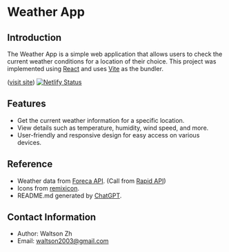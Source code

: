 # Weather App

## Introduction

The Weather App is a simple web application that allows users to check the current weather conditions for a location of their choice. This project was implemented using [React](https://react.dev) and uses [Vite](https://vitejs.dev) as the bundler.

([visit site](https://wzh-weather.netlify.app)) [![Netlify Status](https://api.netlify.com/api/v1/badges/d212dac3-4374-4507-bb82-d963c140e79a/deploy-status)](https://app.netlify.com/sites/wzh-weather/deploys)

## Features

- Get the current weather information for a specific location.
- View details such as temperature, humidity, wind speed, and more.
- User-friendly and responsive design for easy access on various devices.

## Reference

- Weather data from [Foreca API]([https://example.com/weather-api](https://developer.foreca.com/)). (Call from [Rapid API](https://rapidapi.com/hub))
- Icons from [remixicon](https://remixicon.com).
- README.md generated by [ChatGPT](https://openai.chat.com).

## Contact Information

- Author: Waltson Zh
- Email: [waltson2003@gmail.com](mailto:waltson2003@gmail.com)

